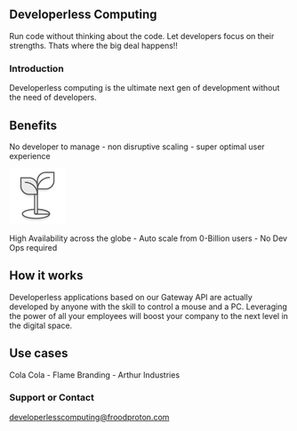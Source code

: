 ## Developerless Computing

Run code without thinking about the code. Let developers focus on their strengths.
Thats where the big deal happens!!

### Introduction
Developerless computing is the ultimate next gen of development without the need of developers. 

## Benefits
No developer to manage  -   non disruptive scaling  -   super optimal user experience

![](/100x100_benefit_green.png)


High Availability across the globe  -    Auto scale from 0-Billion users  -   No Dev Ops required     



## How it works
Developerless applications based on our Gateway API are actually developed by anyone with the skill to control a mouse and a PC. Leveraging the power of all your employees will boost your company to the next level in the digital space. 

## Use cases
Cola Cola - Flame Branding - Arthur Industries 

### Support or Contact

developerlesscomputing@froodproton.com

